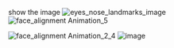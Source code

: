 show the image
![eyes_nose_landmarks_image](https://user-images.githubusercontent.com/66181793/155879633-c0aee9b5-484e-40bb-8c7b-28895f3bae95.png)
![face_alignment Animation_5](https://user-images.githubusercontent.com/66181793/155880523-af022ecb-9a06-4185-8690-e45f5f499b7a.gif)

![face_alignment Animation_2_4](https://user-images.githubusercontent.com/66181793/155925761-c797765f-503e-41a4-8abd-351080a1ad7c.gif)
![image](https://user-images.githubusercontent.com/66181793/156107830-cc916363-0d36-4505-a2c7-2390adfa9f29.gif)

